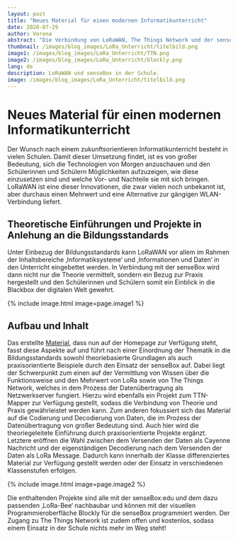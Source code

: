 ```yaml
---
layout: post
title: "Neues Material für einen modernen Informatikunterricht"
date: 2020-07-29
author: Verena
abstract: "Die Verbindung von LoRaWAN, The Things Network und der senseBox bietet viel Potential für einen zukunftsweisenden Unterricht"
thumbnail: /images/blog_images/LoRa_Unterricht/titelbild.png
image1: /images/blog_images/LoRa_Unterricht/TTN.png
image2: /images/blog_images/LoRa_Unterricht/blockly.png
lang: de
description: LoRaWAN und senseBox in der Schule. 
image: /images/blog_images/LoRa_Unterricht/titelbild.png
---
```

Neues Material für einen modernen Informatikunterricht
============

Der Wunsch nach einem zukunftsorientieren Informatikunterricht besteht in vielen Schulen. Damit dieser Umsetzung findet, ist es von großer Bedeutung, sich die Technologien von Morgen anzuschauen und den Schülerinnen und Schülern Möglichkeiten aufzuzeigen, wie diese einzusetzen sind und welche Vor- und Nachteile sie mit sich bringen. LoRaWAN ist eine dieser Innovationen, die zwar vielen noch unbekannt ist, aber durchaus einen Mehrwert und eine Alternative zur gängigen WLAN-Verbindung liefert.


## Theoretische Einführungen und Projekte in Anlehung an die Bildungsstandards

Unter Einbezug der Bildungsstandards kann LoRaWAN vor allem im Rahmen der Inhaltsbereiche ‚Informatiksysteme‘ und ‚Informationen und Daten‘ in den Unterricht eingebettet werden. In Verbindung mit der senseBox wird dann nicht nur die Theorie vermittelt, sondern ein Bezug zur Praxis hergestellt und den Schülerinnen und Schülern somit ein Einblick in die Blackbox der digitalen Welt gewehrt. 

{% include image.html image=page.image1 %}

## Aufbau und Inhalt 

Das erstellte [Material](https://sensebox.de/de/material), dass nun auf der Homepage zur Verfügung steht, fasst diese Aspekte auf und führt nach einer Einordnung der Thematik in die Bildungsstandards sowohl theoriebasierte Grundlagen als auch praxisorientierte Beispiele durch den Einsatz der senseBox auf. Dabei liegt der Schwerpunkt zum einen auf der Vermittlung von Wissen über die Funktionsweise und den Mehrwert von LoRa sowie von The Things Network, welches in dem Prozess der Datenübertragung als Netzwerkserver fungiert. Hierzu wird ebenfalls ein Projekt zum TTN-Mapper zur Verfügung gestellt, sodass die Verbindung von Theorie und Praxis gewährleistet werden kann. Zum anderen fokussiert sich das Material auf die Codierung und Decodierung von Daten, die im Prozess der Datenübertragung von großer Bedeutung sind. Auch hier wird die theoriegeleitete Einführung durch praxisorientierte Projekte ergänzt. Letztere eröffnen die Wahl zwischen dem Versenden der Daten als Cayenne Nachricht und der eigenständigen Decodierung nach dem Versenden der Daten als LoRa Message. Dadurch kann innerhalb der Klasse differenziertes Material zur Verfügung gestellt werden oder der Einsatz in verschiedenen Klassenstufen erfolgen.

{% include image.html image=page.image2 %}

Die enthaltenden Projekte sind alle mit der senseBox:edu und dem dazu passenden ‚LoRa-Bee‘ nachbaubar und können mit der visuellen Programmieroberfläche Blockly für die senseBox programmiert werden. Der Zugang zu The Things Network ist zudem offen und kostenlos, sodass einem Einsatz in der Schule nichts mehr im Weg steht!  



